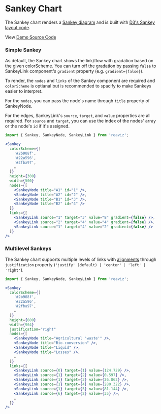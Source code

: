 # Sankey Chart

The Sankey chart renders a [Sankey diagram](https://bost.ocks.org/mike/sankey/) and is built with [D3's Sankey layout code](https://github.com/d3/d3-sankey).

View [Demo Source Code](https://github.com/jask-oss/reaviz/blob/master/src/Sankey/Sankey.story.tsx)

### Simple Sankey

As default, the Sankey chart shows the link/flow with gradation based on the given colorScheme. You can turn off the gradation by passing `false` to SankeyLink component's `gradient` property (e.g. `gradient={false}`).

To render, the `nodes` and `links` of the Sankey component are required and `colorScheme` is optianal but is recommended to spacify
to make Sankeys easier to interpret.

For the `nodes`, you can pass the node's name through `title` property of SankeyNode.

For the edges, SankeyLink's `source`, `target`, and `value` properties are all required. For `source` and `target`, you can use
the index of the nodes' array or the node's `id` if it's assigned.

```jsx
import { Sankey, SankeyNode, SankeyLink } from 'reaviz';

<Sankey
  colorScheme={[
    '#2b908f',
    '#22a596',
    '#2fba97',
    …
  ]}
  height={300}
  width={500}
  nodes={[
    <SankeyNode title="A1" id="1" />,
    <SankeyNode title="A2" id="2" />,
    <SankeyNode title="B1" id="3" />,
    <SankeyNode title="B2" id="4" />
  ]}
  links={[
    <SankeyLink source="1" target="3" value="8" gradient={false} />,
    <SankeyLink source="2" target="4" value="4" gradient={false} />,
    <SankeyLink source="1" target="4" value="2" gradient={false} />
  ]}
/>
```

### Multilevel Sankeys

The Sankey chart supports multiple levels of links with [alignments](https://github.com/d3/d3-sankey#alignments)
through `justification` property (`'justify' (default) | 'center' | 'left' | 'right'`).

```jsx
import { Sankey, SankeyNode, SankeyLink } from 'reaviz';

<Sankey
  colorScheme={[
    '#2b908f',
    '#22a596',
    '#2fba97',
    …
  ]}
  height={600}
  width={964}
  justification="right"
  nodes={[
    <SankeyNode title="Agricultural 'waste'" />,
    <SankeyNode title="Bio-conversion" />,
    <SankeyNode title="Liquid" />,
    <SankeyNode title="Losses" />,
    …
  ]}
  links={[
    <SankeyLink source={0} target={1} value={124.729} />,
    <SankeyLink source={1} target={2} value={0.597} />,
    <SankeyLink source={1} target={3} value={26.862} />,
    <SankeyLink source={1} target={4} value={280.322} />,
    <SankeyLink source={1} target={5} value={81.144} />,
    <SankeyLink source={6} target={2} value={35} />,
    …
  ]}
/>
```

